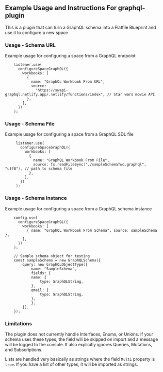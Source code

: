 ## Example Usage and Instructions For graphql-plugin

This is a plugin that can turn a GraphQL schema into a Flatfile Blueprint and use it to configure a new space

### Usage - Schema URL
Example usage for configuring a space from a GraphQL endpoint

```
    listener.use(
      configureSpaceGraphQL({
        workbooks: [
          {
            name: "GraphQL Workbook From URL",
            source:
              "https://swapi-graphql.netlify.app/.netlify/functions/index", // Star wars movie API
          },
        ],
      })
    );
```

### Usage - Schema File
Example usage for configuring a space from a GraphQL SDL file
```
     listener.use(
       configureSpaceGraphQL({
         workbooks: [
           {
             name: "GraphQL Workbook From File",
             source: fs.readFileSync("./sampleSchemaTwo.graphql", "utf8"), // path to schema file
           },
         ],
       })
     );
```

### Usage - Schema Instance
Example usage for configuring a space from a GraphQL schema instance

```
    config.use(
      configureSpaceGraphQL({
        workbooks: [
          { name: "GraphQL Workbook From Schema", source: sampleSchema },
        ],
      })
    );

    // Sample schema object for testing
    const sampleSchema = new GraphQLSchema({
        query: new GraphQLObjectType({
            name: "SampleSchema",
            fields: {
            name: {
                type: GraphQLString,
            },
            email: {
                type: GraphQLString,
            },
            },
        }),
    });
```
### Limitations
The plugin does not currently handle Interfaces, Enums, or Unions. If your schema uses these types, the field will be skipped on import and a message will be logged to the console. It also explicitly ignores Queries, Mutations, and Subscriptions.

Lists are handled very basically as strings where the field `Multi` property is `true`. If you have a list of other types, it will be imported as strings.
